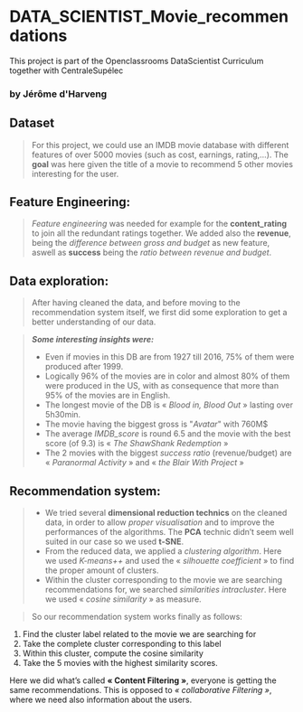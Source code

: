 # DATA_SCIENTIST_Movie_recommendations
This project is part of the Openclassrooms DataScientist Curriculum together with CentraleSupélec

### by Jérôme d'Harveng


## Dataset

> For this project, we could use an IMDB movie database with different features of over 5000 movies (such as cost, earnings, rating,…). The **goal** was here given the title of a movie to recommend 5 other movies interesting for the user.

## Feature Engineering:
> _Feature engineering_ was needed for example for the **content_rating** to join all the redundant ratings together.
We added also the **revenue**, being the _difference between gross and budget_ as new feature, aswell as **success** being the _ratio between revenue and budget_.

## Data exploration:
> After having cleaned the data, and before moving to the recommendation system itself, we first did some exploration to get a better understanding of our data.

> **_Some interesting insights were:_**
> - Even if movies in this DB are from 1927 till 2016, 75% of them were produced after 1999.
> - Logically 96% of the movies are in color and almost 80% of them were produced in the US, with as consequence that more than 95% of the movies are in English.
> - The longest movie of the DB is « _Blood in, Blood Out_ » lasting over 5h30min.
> - The movie having the biggest gross is "_Avatar_" with 760M$
> - The average _IMDB_score_ is round 6.5 and the movie with the best score (of 9.3) is « _The ShawShank Redemption_ »
> - The 2 movies with the biggest _success ratio_ (revenue/budget) are « _Paranormal Activity_ » and « _the Blair With Project_ »

## Recommendation system:
> - We tried several **dimensional reduction technics** on the cleaned data, in order to allow _proper visualisation_ and to improve the performances of the algorithms. The **PCA** technic didn’t seem well suited in our case so we used **t-SNE**.
> - From the reduced data, we applied a _clustering algorithm_.
Here we used _K-means++_ and used the « _silhouette coefficient_ » to find the proper amount of clusters.
> - Within the cluster corresponding to the movie we are searching recommendations for, we searched _similarities intracluster_. Here we used « _cosine similarity_ » as measure.


> So our recommendation system works finally as follows:
1. Find the cluster label related to the movie we are searching for
2. Take the complete cluster corresponding to this label
3. Within this cluster, compute the cosine similarity
4. Take the 5 movies with the highest similarity scores.

Here we did what’s called **« Content Filtering »**, everyone is getting the same recommendations. This is opposed to _« collaborative Filtering »_, where we need also information about the users.
